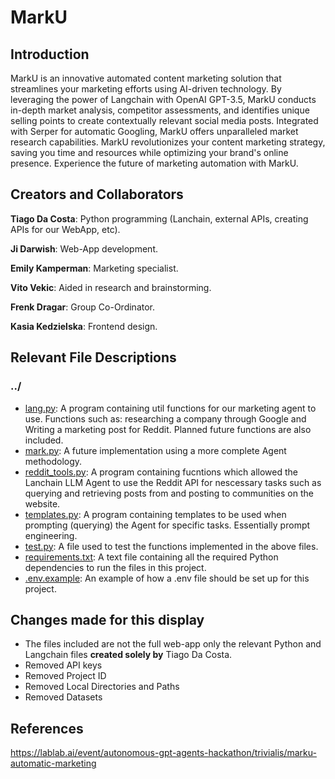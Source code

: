 # MarkU
## Introduction
MarkU is an innovative automated content marketing solution that streamlines your marketing efforts using AI-driven technology. By leveraging the power of Langchain with OpenAI GPT-3.5, MarkU conducts in-depth market analysis, competitor assessments, and identifies unique selling points to create contextually relevant social media posts. Integrated with Serper for automatic Googling, MarkU offers unparalleled market research capabilities. MarkU revolutionizes your content marketing strategy, saving you time and resources while optimizing your brand's online presence. Experience the future of marketing automation with MarkU.

## Creators and Collaborators
**Tiago Da Costa**: Python programming (Lanchain, external APIs, creating APIs for our WebApp, etc).

**Ji Darwish**: Web-App development.

**Emily Kamperman**: Marketing specialist.

**Vito Vekic**: Aided in research and brainstorming.

**Frenk Dragar**: Group Co-Ordinator.

**Kasia Kedzielska**: Frontend design.

## Relevant File Descriptions
### ../
- [lang.py](lang.py): A program containing util functions for our marketing agent to use. Functions such as: researching a company through Google and Writing a marketing post for Reddit. Planned future functions are also included.
- [mark.py](mark.py): A future implementation using a more complete Agent methodology.
- [reddit_tools.py](reddit_tools.py): A program containing fucntions which allowed the Lanchain LLM Agent to use the Reddit API for nescessary tasks such as querying and retrieving posts from and posting to communities on the website. 
- [templates.py](templates.py): A program containing templates to be used when prompting (querying) the Agent for specific tasks. Essentially prompt engineering.
- [test.py](test.py): A file used to test the functions implemented in the above files.
- [requirements.txt](requirements.txt): A text file containing all the required Python dependencies to run the files in this project.
- [.env.example](.env.example): An example of how a .env file should be set up for this project.
## Changes made for this display
- The files included are not the full web-app only the relevant Python and Langchain files **created solely by** Tiago Da Costa.
- Removed API keys
- Removed Project ID
- Removed Local Directories and Paths
- Removed Datasets

## References
https://lablab.ai/event/autonomous-gpt-agents-hackathon/trivialis/marku-automatic-marketing